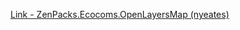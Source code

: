 [Link - ZenPacks.Ecocoms.OpenLayersMap (nyeates)](https://github.com/nyeates/ZenPacks.Ecocoms.OpenLayersMap)
